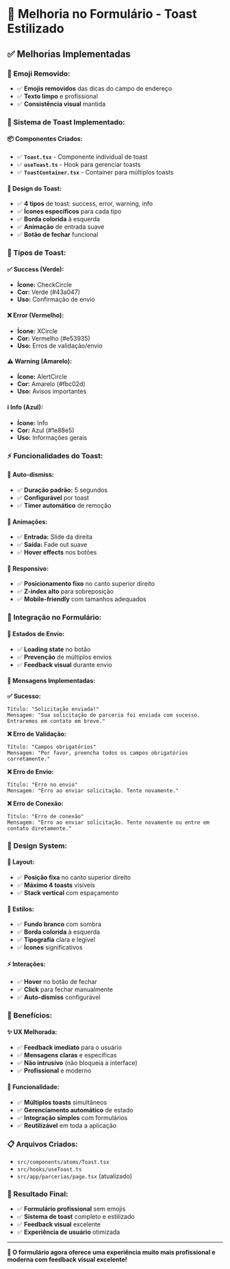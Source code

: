 # 📝 Melhoria no Formulário - Toast Estilizado

## ✅ **Melhorias Implementadas**

### **🎯 Emoji Removido:**
- ✅ **Emojis removidos** das dicas do campo de endereço
- ✅ **Texto limpo** e profissional
- ✅ **Consistência visual** mantida

### **🍞 Sistema de Toast Implementado:**

#### **📦 Componentes Criados:**
- ✅ **`Toast.tsx`** - Componente individual de toast
- ✅ **`useToast.ts`** - Hook para gerenciar toasts
- ✅ **`ToastContainer.tsx`** - Container para múltiplos toasts

#### **🎨 Design do Toast:**
- ✅ **4 tipos** de toast: success, error, warning, info
- ✅ **Ícones específicos** para cada tipo
- ✅ **Borda colorida** à esquerda
- ✅ **Animação** de entrada suave
- ✅ **Botão de fechar** funcional

### **🎯 Tipos de Toast:**

#### **✅ Success (Verde):**
- **Ícone:** CheckCircle
- **Cor:** Verde (#43a047)
- **Uso:** Confirmação de envio

#### **❌ Error (Vermelho):**
- **Ícone:** XCircle
- **Cor:** Vermelho (#e53935)
- **Uso:** Erros de validação/envio

#### **⚠️ Warning (Amarelo):**
- **Ícone:** AlertCircle
- **Cor:** Amarelo (#fbc02d)
- **Uso:** Avisos importantes

#### **ℹ️ Info (Azul):**
- **Ícone:** Info
- **Cor:** Azul (#1e88e5)
- **Uso:** Informações gerais

### **⚡ Funcionalidades do Toast:**

#### **🔄 Auto-dismiss:**
- ✅ **Duração padrão:** 5 segundos
- ✅ **Configurável** por toast
- ✅ **Timer automático** de remoção

#### **🎨 Animações:**
- ✅ **Entrada:** Slide da direita
- ✅ **Saída:** Fade out suave
- ✅ **Hover effects** nos botões

#### **📱 Responsivo:**
- ✅ **Posicionamento fixo** no canto superior direito
- ✅ **Z-index alto** para sobreposição
- ✅ **Mobile-friendly** com tamanhos adequados

### **🔧 Integração no Formulário:**

#### **📝 Estados de Envio:**
- ✅ **Loading state** no botão
- ✅ **Prevenção** de múltiplos envios
- ✅ **Feedback visual** durante envio

#### **🎯 Mensagens Implementadas:**

**✅ Sucesso:**
```
Título: "Solicitação enviada!"
Mensagem: "Sua solicitação de parceria foi enviada com sucesso. Entraremos em contato em breve."
```

**❌ Erro de Validação:**
```
Título: "Campos obrigatórios"
Mensagem: "Por favor, preencha todos os campos obrigatórios corretamente."
```

**❌ Erro de Envio:**
```
Título: "Erro no envio"
Mensagem: "Erro ao enviar solicitação. Tente novamente."
```

**❌ Erro de Conexão:**
```
Título: "Erro de conexão"
Mensagem: "Erro ao enviar solicitação. Tente novamente ou entre em contato diretamente."
```

### **🎨 Design System:**

#### **📐 Layout:**
- ✅ **Posição fixa** no canto superior direito
- ✅ **Máximo 4 toasts** visíveis
- ✅ **Stack vertical** com espaçamento

#### **🎯 Estilos:**
- ✅ **Fundo branco** com sombra
- ✅ **Borda colorida** à esquerda
- ✅ **Tipografia** clara e legível
- ✅ **Ícones** significativos

#### **⚡ Interações:**
- ✅ **Hover** no botão de fechar
- ✅ **Click** para fechar manualmente
- ✅ **Auto-dismiss** configurável

### **🎉 Benefícios:**

#### **✨ UX Melhorada:**
- ✅ **Feedback imediato** para o usuário
- ✅ **Mensagens claras** e específicas
- ✅ **Não intrusivo** (não bloqueia a interface)
- ✅ **Profissional** e moderno

#### **🔧 Funcionalidade:**
- ✅ **Múltiplos toasts** simultâneos
- ✅ **Gerenciamento automático** de estado
- ✅ **Integração simples** com formulários
- ✅ **Reutilizável** em toda a aplicação

### **📋 Arquivos Criados:**
- `src/components/atoms/Toast.tsx`
- `src/hooks/useToast.ts`
- `src/app/parcerias/page.tsx` (atualizado)

### **🎯 Resultado Final:**
- ✅ **Formulário profissional** sem emojis
- ✅ **Sistema de toast** completo e estilizado
- ✅ **Feedback visual** excelente
- ✅ **Experiência de usuário** otimizada

---

**🎯 O formulário agora oferece uma experiência muito mais profissional e moderna com feedback visual excelente!**
